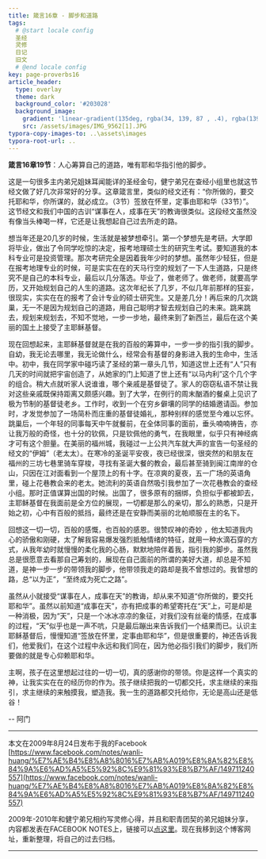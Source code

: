 ```yaml
---
title: 箴言16章 - 脚步和道路
tags: 
  # @start locale config
  圣经
  灵修
  日记
  旧文
  # @end locale config
key: page-proverbs16
article_header:
  type: overlay
  theme: dark
  background_color: '#203028'
  background_image:
    gradient: 'linear-gradient(135deg, rgba(34, 139, 87 , .4), rgba(139, 34, 139, .4))'
    src: /assets/images/IMG_9562[1].JPG
typora-copy-images-to: ..\assets\images
typora-root-url: ..
---
```


**箴言16章19节**：人心筹算自己的道路，唯有耶和华指引他的脚步。

<!--more-->

这是一句很多主内弟兄姐妹耳闻能详的圣经金句，健宁弟兄在查经小组里也就这节经文做了好几次非常好的分享。这章箴言里，类似的经文还有：“你所做的，要交托耶和华，你所谋的，就必成立。（3节）签放在怀里，定事由耶和华（33节）”。这节经文和我们中国的古训“谋事在人，成事在天”的教诲很类似。这段经文虽然没有像当头棒喝一样，它还是让我想起自己过去所走的路。

想当年还是20几岁的时候，生活就是被梦想牵引。第一个梦想先是考研。大学即将毕业，做出了令同学吃惊的决定，报考地理硕士生的研究生考试。要知道我的本科专业可是投资管理。那次考研完全是因着我年少时的梦想。虽然年少轻狂，但是在报考地理专业的时候，可是实实在在的天马行空的规划了一下人生道路，只是终究不是自己的本科专业，最后以几分落选。毕业了，做老师了。做老师，就要高学历，又开始规划自己的人生的道路。这次年纪长了几岁，不似几年前那样的狂妄，很现实，实实在在的报考了会计专业的硕士研究生。又是差几分！再后来的几次跳巢，无一不是因为规划自己的道路，用自己聪明才智去规划自己的未来。跳来跳去，规划来规划去，不知不觉地，一步一步地，最终来到了新西兰，最后在这个美丽的国土上接受了主耶稣基督。

现在回想起来，主耶稣基督就是在我的百般的筹算中，一步一步的指引我的脚步。自幼，我无论去哪里，我无论做什么，经常会有基督的身影进入我的生命中，生活中。初中，我在同学家中碰巧读了圣经的第一章头几节，知道这世上还有“人”只有几天的时间就把宇宙创造了，从她家的门上知道了世上还有“以马内利”这个几个字的组合。稍大点就听家人说谁谁，哪个亲戚是基督徒了。家人的窃窃私语不禁让我对这些亲戚既保持距离又颇感兴趣。到了大学，在例行的周末酗酒的餐桌上见识了极为节制的基督徒老乡。工作时，收到一个在穷乡僻壤的同学的结婚邀请函。参加时，才发觉参加了一场简朴而庄重的基督徒婚礼，那种别样的感觉至今难以忘怀。跳巢后，一个年轻的同事每天中午就餐前，在全体同事的面前，垂头喃喃祷告，亦让我万般的奇怪，也十分的钦佩，只是钦佩他的勇气，在我眼里，似乎只有神经病才可有这个胆量。在美丽的福州城，我碰过一上公共汽车就大声的宣告一句圣经的经文的“伊姆”（老太太）。在寒冷的圣诞平安夜，夜已经很深，很突然的和朋友在福州的三坊七巷里骑车穿梭，寻找有圣诞大餐的教会，最后甚至骑到闽江南岸的仓山，只因在江对面看到一个屋顶上的有十字。在凉爽的夏夜，五一广场的英语角里，碰上花巷教会来的老太。她流利的英语自然吸引我参加了一次花巷教会的查经小组。那时正值谋算出国的时候。出国了，很多原有的捆绑，负担似乎都被卸去，主耶稣基督在我面前是全方位的展现，一切都是那么的亲切，那么的熟悉，只是开始之初，心中有百般的抵挡，最终还是在安静而美丽的北帕顺服在主的名下。

回想这一切一切，百般的感慨，也百般的感恩。很赞叹神的奇妙 ，他太知道我内心的骄傲和刚硬，太了解我容易爆发强烈抵触情绪的特征，就用一种水滴石穿的方式，从我年幼时就慢慢的柔化我的心肠，默默地陪伴着我，指引我的脚步。虽然我总是很愿意去看那自己筹划的，展现在自己面前的所谓的美好大道，却总是不知道，是神一步一步的带领我的脚步，他带领我走的路却是我不曾想过的。我曾想的路，总“以为正”，“至终成为死亡之路”。

虽然从小就接受“谋事在人，成事在天”的教诲，却从来不知道“你所做的，要交托耶和华”。虽然以前知道“成事在天”，亦有把成事的希望寄托在“天”上，可是却是一种消极，因为“天”，只是一个冰冰凉凉的象征，对我们没有丝毫的情感，在成事的过程，“天”似乎也是一声不吭，只是最后蹦出来告诉我们一个结果而已。认识主耶稣基督后，慢慢知道“签放在怀里，定事由耶和华”，但是很重要的，神还告诉我们，他爱我们，在这个过程中永远和我们同在，因为他必指引我们的脚步，我们所要做的就是专心仰赖耶和华。

主啊，孩子在这里想起过往的一切一切，真的感谢你的带领。你是这样一个真实的神，让我实实在在的经历你的作为。孩子继续把我的一切都交托，求主继续的来指引，求主继续的来触摸我，塑造我。我一生的道路都交托给你，无论是高山还是低谷！

-- 阿门

---

本文在2009年8月24日发布于我的Facebook [https://www.facebook.com/notes/wanli-huang/%E7%AE%B4%E8%A8%8016%E7%AB%A019%E8%8A%82%E8%84%9A%E6%AD%A5%E5%92%8C%E9%81%93%E8%B7%AF/149711240557](https://www.facebook.com/notes/wanli-huang/%E7%AE%B4%E8%A8%8016%E7%AB%A019%E8%8A%82%E8%84%9A%E6%AD%A5%E5%92%8C%E9%81%93%E8%B7%AF/149711240557)

2009年-2010年和健宁弟兄相约写灵修心得，并且和职青团契的弟兄姐妹分享，内容都发表在FACEBOOK NOTES上，链接可以[点这里](https://www.facebook.com/wanli.huang/notes)。现在我移到这个博客网址，重新整理，将自己的过去归档。

---





